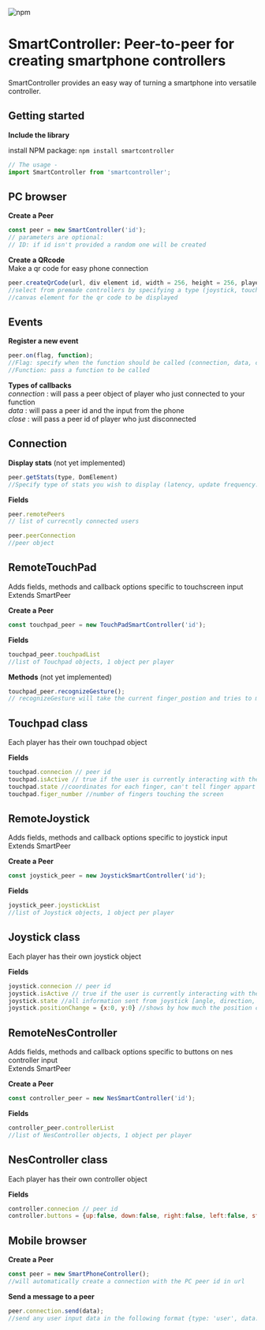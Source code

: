 ![npm](https://img.shields.io/npm/v/smartcontroller)

# SmartController: Peer-to-peer for creating smartphone controllers #

SmartController provides an easy way of turning a smartphone into versatile controller.


## Getting started 

**Include the library**

  install NPM package:
        `npm install smartcontroller`
        
  ```js
  // The usage -
  import SmartController from 'smartcontroller';
  ```

## PC browser

**Create a Peer** 
```javascript
const peer = new SmartController('id'); 
// parameters are optional:
// ID: if id isn't provided a random one will be created
```


**Create a QRcode** \
Make a qr code for easy phone connection
```javascript
peer.createQrCode(url, div element id, width = 256, height = 256, playerID = null);
//select from premade controllers by specifying a type (joystick, touchscreen, nes controller) or provide a url for your own controller
//canvas element for the qr code to be displayed
```

## Events

**Register a new event**

```javascript
peer.on(flag, function);
//Flag: specify when the function should be called (connection, data, close)
//Function: pass a function to be called
```

**Types of callbacks** \
*connection* : will pass a peer object of player who just connected to your function \
*data* : will pass a peer id and the input from the phone \
*close* : will pass a peer id of player who just disconnected 

## Connection 

**Display stats** 
(not yet implemented)
```javascript
peer.getStats(type, DomElement)
//Specify type of stats you wish to display (latency, update frequency...) and an html element to display them
```

**Fields**
```javascript
peer.remotePeers
// list of currecntly connected users

peer.peerConnection 
//peer object
```




## RemoteTouchPad
Adds fields, methods and callback options specific to touchscreen input \
Extends SmartPeer

**Create a Peer** 
```javascript
const touchpad_peer = new TouchPadSmartController('id'); 
```

**Fields** 
```javascript
touchpad_peer.touchpadList
//list of Touchpad objects, 1 object per player
```

**Methods** 
(not yet implemented)
```javascript
touchpad_peer.recognizeGesture();
// recognizeGesture will take the current finger_postion and tries to match it to one of the available gestures
```

## Touchpad class
Each player has their own touchpad object

**Fields** 
```javascript
touchpad.connecion // peer id
touchpad.isActive // true if the user is currently interacting with the phone screen
touchpad.state //coordinates for each finger, can't tell finger appart coordinates are recorded in order of tapping the screen
touchpad.figer_number //number of fingers touching the screen
```






## RemoteJoystick
Adds fields, methods and callback options specific to joystick input \
Extends SmartPeer

**Create a Peer** 
```javascript
const joystick_peer = new JoystickSmartController('id'); 
```

**Fields** 
```javascript
joystick_peer.joystickList 
//list of Joystick objects, 1 object per player
```

## Joystick class
Each player has their own joystick object

**Fields** 
```javascript
joystick.connecion // peer id
joystick.isActive // true if the user is currently interacting with the phone screen
joystick.state //all information sent from joystick [angle, direction, distance, position coordinates]
joystick.positionChange = {x:0, y:0} //shows by how much the position changed 
```



## RemoteNesController
Adds fields, methods and callback options specific to buttons on nes controller input \
Extends SmartPeer

**Create a Peer** 
```javascript
const controller_peer = new NesSmartController('id'); 
```

**Fields** 
```javascript
controller_peer.controllerList 
//list of NesController objects, 1 object per player
```

## NesController class
Each player has their own controller object

**Fields** 
```javascript
controller.connecion // peer id
controller.buttons = {up:false, down:false, right:false, left:false, start:false, select:false, a:false, b:false}; //dictionary of buttons, true if currently pressed
```





## Mobile browser

**Create a Peer** 
```javascript
const peer = new SmartPhoneController(); 
//will automatically create a connection with the PC peer id in url
```

**Send a message to a peer**
```javascript
peer.connection.send(data);
//send any user input data in the following format {type: 'user', data: data} to be recognized by the PC browser
```

